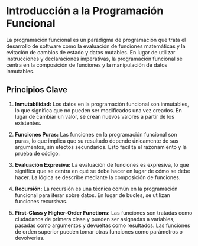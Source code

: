 # Introducción a la Programación Funcional

La programación funcional es un paradigma de programación que trata el desarrollo de software como la evaluación de funciones matemáticas y la evitación de cambios de estado y datos mutables. En lugar de utilizar instrucciones y declaraciones imperativas, la programación funcional se centra en la composición de funciones y la manipulación de datos inmutables.

## Principios Clave

1. **Inmutabilidad:** Los datos en la programación funcional son inmutables, lo que significa que no pueden ser modificados una vez creados. En lugar de cambiar un valor, se crean nuevos valores a partir de los existentes.

2. **Funciones Puras:** Las funciones en la programación funcional son puras, lo que implica que su resultado depende únicamente de sus argumentos, sin efectos secundarios. Esto facilita el razonamiento y la prueba de código.

3. **Evaluación Expresiva:** La evaluación de funciones es expresiva, lo que significa que se centra en qué se debe hacer en lugar de cómo se debe hacer. La lógica se describe mediante la composición de funciones.

4. **Recursión:** La recursión es una técnica común en la programación funcional para iterar sobre datos. En lugar de bucles, se utilizan funciones recursivas.

5. **First-Class y Higher-Order Functions:** Las funciones son tratadas como ciudadanos de primera clase y pueden ser asignadas a variables, pasadas como argumentos y devueltas como resultados. Las funciones de orden superior pueden tomar otras funciones como parámetros o devolverlas.